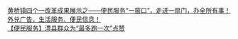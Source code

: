   
[黄桥镇四个一改革成果展示之——便民服务“一窗口”，走进一扇门，办全所有事！](http://www.dianyue.me/archives/302/glkbrc6kkqn3l91i/)  
[外兑广告，生活服务、便民信息！](http://www.dianyue.me/archives/595/v1ab64ifvlo8b17j/)  
[【便民服务】澧县群众为“最多跑一次”点赞](http://www.dianyue.me/archives/063/gelgepbnob8ecb8y/)
